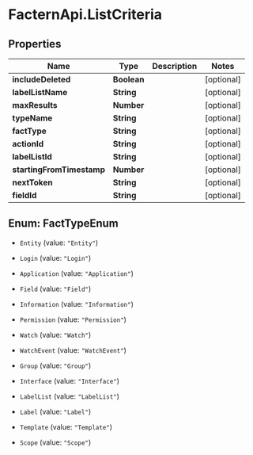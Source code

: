 # FacternApi.ListCriteria

## Properties
Name | Type | Description | Notes
------------ | ------------- | ------------- | -------------
**includeDeleted** | **Boolean** |  | [optional] 
**labelListName** | **String** |  | [optional] 
**maxResults** | **Number** |  | [optional] 
**typeName** | **String** |  | [optional] 
**factType** | **String** |  | [optional] 
**actionId** | **String** |  | [optional] 
**labelListId** | **String** |  | [optional] 
**startingFromTimestamp** | **Number** |  | [optional] 
**nextToken** | **String** |  | [optional] 
**fieldId** | **String** |  | [optional] 


<a name="FactTypeEnum"></a>
## Enum: FactTypeEnum


* `Entity` (value: `"Entity"`)

* `Login` (value: `"Login"`)

* `Application` (value: `"Application"`)

* `Field` (value: `"Field"`)

* `Information` (value: `"Information"`)

* `Permission` (value: `"Permission"`)

* `Watch` (value: `"Watch"`)

* `WatchEvent` (value: `"WatchEvent"`)

* `Group` (value: `"Group"`)

* `Interface` (value: `"Interface"`)

* `LabelList` (value: `"LabelList"`)

* `Label` (value: `"Label"`)

* `Template` (value: `"Template"`)

* `Scope` (value: `"Scope"`)




